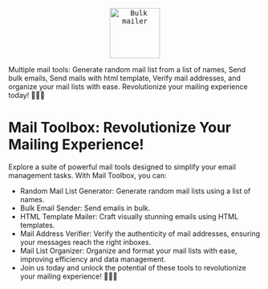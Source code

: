 <a href="https://www.buymeacoffee.com/SohamK">
<p align="center">
  <kbd>
    <img src="https://github.com/SohamKore/Mail-Toolset/assets/119067189/f2711f1b-7e59-4acb-baeb-5f66ed56dc1a" alt="Bulk mailer" height="100px">
  </kbd>
</p>
</a>


Multiple mail tools: Generate random mail list from a list of names, Send bulk emails, Send mails with html template, Verify mail addresses, and organize your mail lists with ease. Revolutionize your mailing experience today! 📧💫🚀


# Mail Toolbox: Revolutionize Your Mailing Experience!

Explore a suite of powerful mail tools designed to simplify your email management tasks. With Mail Toolbox, you can:

 - Random Mail List Generator: Generate random mail lists using a list of names.
 - Bulk Email Sender: Send emails in bulk.
 - HTML Template Mailer: Craft visually stunning emails using HTML templates.
 - Mail Address Verifier: Verify the authenticity of mail addresses, ensuring your messages reach the right inboxes.
 - Mail List Organizer: Organize and format your mail lists with ease, improving efficiency and data management.
 - Join us today and unlock the potential of these tools to revolutionize your mailing experience! 📧💫🚀
